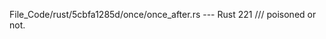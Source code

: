 File_Code/rust/5cbfa1285d/once/once_after.rs --- Rust
221     /// poisoned or not.                                                                                                                                   

